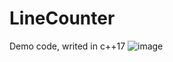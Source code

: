 # LineCounter
Demo code, writed in c++17
![image](https://user-images.githubusercontent.com/52833910/161631819-d9d877d8-17c2-461b-b9ad-c3a2f123ecda.png)
